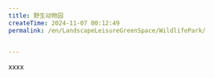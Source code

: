 ```yaml
---
title: 野生动物园
createTime: 2024-11-07 00:12:49
permalink: /en/LandscapeLeisureGreenSpace/WildlifePark/


---
```


xxxx